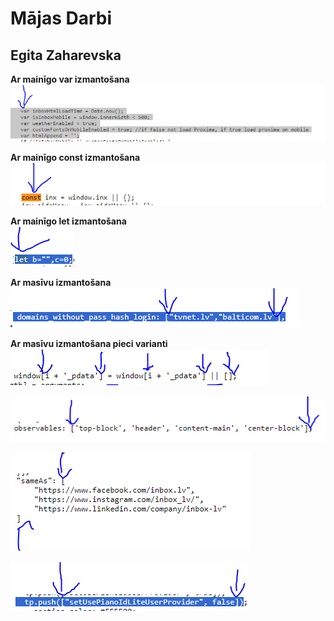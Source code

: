 # Mājas Darbi 
## Egita Zaharevska
  
**Ar mainīgo var izmantošana**    
![Screenshot of a comment on a GitHub issue showing an image, added in the Markdown, of an Octocat smiling and raising a tentacle.](https://raw.githubusercontent.com/EgitaZ/DialogsAB_JS_2024/main/M%C4%81jasDarbi/Images/var_main%C4%ABgais.PNG)    

**Ar mainīgo const izmantošana**  
![Screenshot of a comment on a GitHub issue showing an image, added in the Markdown, of an Octocat smiling and raising a tentacle.](https://raw.githubusercontent.com/EgitaZ/DialogsAB_JS_2024/main/M%C4%81jasDarbi/Images/const_main%C4%ABgais.PNG)    

**Ar mainīgo let izmantošana**  
![Screenshot of a comment on a GitHub issue showing an image, added in the Markdown, of an Octocat smiling and raising a tentacle.](https://raw.githubusercontent.com/EgitaZ/DialogsAB_JS_2024/main/M%C4%81jasDarbi/Images/let_main%C4%ABgais.PNG) 

**Ar masīvu izmantošana**  
![Screenshot of a comment on a GitHub issue showing an image, added in the Markdown, of an Octocat smiling and raising a tentacle.](https://raw.githubusercontent.com/EgitaZ/DialogsAB_JS_2024/main/M%C4%81jasDarbi/Images/masivu_izmanto%C5%A1ana.PNG) 

**Ar masīvu izmantošana pieci varianti**  
![Screenshot of a comment on a GitHub issue showing an image, added in the Markdown, of an Octocat smiling and raising a tentacle.](https://raw.githubusercontent.com/EgitaZ/DialogsAB_JS_2024/main/M%C4%81jasDarbi/Images/mas%C4%ABvs.PNG)   

![Screenshot of a comment on a GitHub issue showing an image, added in the Markdown, of an Octocat smiling and raising a tentacle.](https://raw.githubusercontent.com/EgitaZ/DialogsAB_JS_2024/main/M%C4%81jasDarbi/Images/mas%C4%ABvs_01.PNG)  

![Screenshot of a comment on a GitHub issue showing an image, added in the Markdown, of an Octocat smiling and raising a tentacle.](https://raw.githubusercontent.com/EgitaZ/DialogsAB_JS_2024/main/M%C4%81jasDarbi/Images/mas%C4%ABva_02.PNG)      

![Screenshot of a comment on a GitHub issue showing an image, added in the Markdown, of an Octocat smiling and raising a tentacle.](https://raw.githubusercontent.com/EgitaZ/DialogsAB_JS_2024/main/M%C4%81jasDarbi/Images/mas%C4%ABvs_03.PNG)   

  


